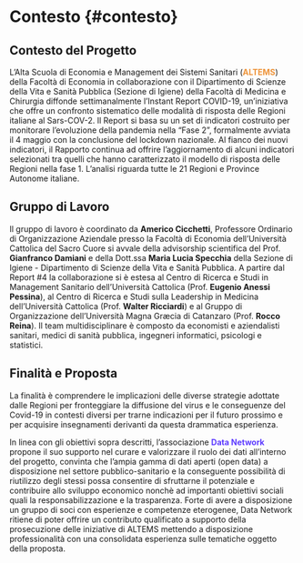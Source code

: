 # Contesto {#contesto}


## Contesto del Progetto 

L’Alta Scuola di Economia e Management dei Sistemi Sanitari (**<span style="color:#ee943a">ALTEMS</span>**) della Facoltà di Economia in collaborazione con il Dipartimento di Scienze della Vita e Sanità Pubblica (Sezione di Igiene)
della Facoltà di Medicina e Chirurgia diffonde settimanalmente l’Instant Report COVID-19, un’iniziativa che offre un confronto sistematico delle modalità di risposta delle Regioni italiane al Sars-COV-2. Il Report si basa su un set di indicatori costruito per monitorare l’evoluzione della pandemia nella “Fase 2”, formalmente avviata il 4 maggio con la conclusione del lockdown nazionale. Al fianco dei nuovi indicatori, il Rapporto continua ad offrire l’aggiornamento di alcuni indicatori selezionati tra quelli che hanno caratterizzato il modello di risposta delle Regioni nella fase 1. L’analisi riguarda tutte le 21 Regioni e Province Autonome italiane.


## Gruppo di Lavoro

Il gruppo di lavoro è coordinato da **Americo Cicchetti**, Professore Ordinario di Organizzazione Aziendale presso la Facoltà di Economia dell’Università Cattolica del Sacro Cuore si avvale della advisorship scientifica del Prof. **Gianfranco Damiani** e della Dott.ssa **Maria Lucia Specchia** della Sezione di Igiene - Dipartimento di Scienze della Vita e Sanità Pubblica. A partire dal Report #4 la collaborazione si è estesa al Centro di Ricerca e Studi in Management Sanitario dell’Università Cattolica (Prof. **Eugenio Anessi Pessina**), al Centro di Ricerca e Studi sulla Leadership in Medicina dell’Università Cattolica (Prof. **Walter Ricciardi**) e al Gruppo di Organizzazione dell’Università Magna Græcia di Catanzaro (Prof. **Rocco Reina**). Il team multidisciplinare è composto da economisti e aziendalisti sanitari, medici di sanità pubblica, ingegneri informatici, psicologi e statistici.



## Finalità e Proposta

La finalità è comprendere le implicazioni delle diverse strategie adottate dalle Regioni per fronteggiare la diffusione del virus e le conseguenze del Covid-19 in contesti diversi per trarne indicazioni per il futuro prossimo e per acquisire insegnamenti derivanti da questa drammatica esperienza.


In linea con gli obiettivi sopra descritti, l’associazione **<span style="color:#5d3bff">Data Network</span>** propone il suo supporto nel curare e valorizzare il ruolo dei dati all’interno del progetto, convinta che l’ampia gamma di dati aperti (open data) a disposizione nel settore pubblico-sanitario e la conseguente possibilità di riutilizzo degli stessi possa consentire di sfruttarne il potenziale e contribuire allo sviluppo economico nonchè ad importanti obiettivi sociali quali la responsabilizzazione e la trasparenza. Forte di avere a disposizione un gruppo di soci con esperienze e competenze eterogenee, Data Network ritiene di poter offrire un contributo qualificato a supporto della prosecuzione delle iniziative di ALTEMS mettendo a disposizione professionalità con una consolidata esperienza sulle tematiche oggetto della proposta.



